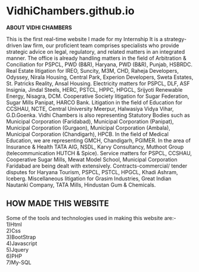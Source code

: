 # VidhiChambers.github.io

**ABOUT VIDHI CHAMBERS**

This is the first real-time website I made for my Internship 
It is a strategy-driven law firm, our proficient team comprises specialists who provide strategic advice on legal, regulatory, and related matters in an integrated manner. The office is already handling matters in the field of Arbitration & Conciliation for PSPCL, PWD (B&R), Haryana, PWD (B&R), Punjab, HSBRDC. Real Estate litigation for IREO, Suncity, M3M, CHD, Raheja Developers, Odyssey, Nirala Housing, Central Park, Experion Developers, Sweta Estates, St. Patricks Reality, Ansal Housing. Electricity matters for PSPCL, DLF, ASF Insignia, Jindal Steels, HERC, PSTCL, HPPC, HPGCL, Srijyoti Renewable Energy, Nisagra, DCM. Cooperative Society litigation for Sugar Federation, Sugar Mills Panipat, HARCO Bank. Litigation in the field of Education for CCSHAU, NCTE, Central University Meerpur, Halwasiya Vidya Vihar, G.D.Goenka.
Vidhi Chambers is also representing Statutory Bodies such as Municipal Corporation (Faridabad), Municipal Corporation (Panipat), Municipal Corporation (Gurgaon), Municipal Corporation (Ambala), Municipal Corporation (Chandigarh), HPCB. In the field of Medical Education, we are representing GMCH, Chandigarh, PGIMER.
In the area of Insurance & Health TATA AIG, NSDL, Karvy Consultancy, Muthoot Group (telecommunication HUTCH & Spice). Service matters for PSPCL, CCSHAU, Cooperative Sugar Mills, Mewat Model School, Municipal Corporation Faridabad are being dealt with extensively. Contracts-commercial/ tender disputes for Haryana Tourism, PSPCL, PSTCL, HPGCL, Khadi Ashram, Iceberg. Miscellaneous litigation for Grasim Industries, Great Indian Nautanki Company, TATA Mills, Hindustan Gum & Chemicals.

<b><h2>HOW MADE THIS WEBSITE</h2></b>

Some of the tools and technologies used in making this website are:- <br>
1)Html<br>
2)Css<br>
3)BootStrap<br>
4)Javascript<br>
5)Jquery<br>
6)PHP<br>
7)My-SQL<br>
